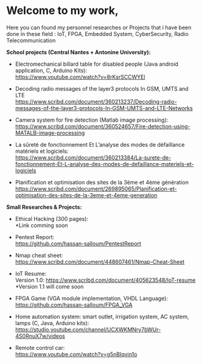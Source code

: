 
# Welcome to my work, 

Here you can found my personnel researches or Projects that i have been done in these field : IoT, FPGA, Embedded System, CyberSecurity, Radio Telecommunication

**School projects (Central Nantes + Antonine University):**

- Electromechanical billard table for disabled people  (Java android application, C, Arduino Kits):  
  https://www.youtube.com/watch?v=8rKsrSCCWYEl

- Decoding radio messages of the layer3 protocols In GSM, UMTS and LTE  
  https://www.scribd.com/document/360213237/Decoding-radio-messages-of-the-layer3-protocols-In-GSM-UMTS-and-LTE-Networks
  
- Camera system for fire detection  (Matlab image processing):  
  https://www.scribd.com/document/360524657/Fire-detection-using-MATALB-image-processing  

- La sûreté de fonctionnement Et L’analyse des modes de défaillance matériels et logiciels:  
  https://www.scribd.com/document/360213384/La-surete-de-fonctionnement-Et-L-analyse-des-modes-de-defaillance-materiels-et-logiciels

- Planification et optimisation des sites de la 3ème et 4ème génération  
  https://www.scribd.com/document/269895065/Planification-et-optimisation-des-sites-de-la-3eme-et-4eme-generation


**Small Researches & Projects:**

- Ethical Hacking (300 pages):  
  *Link comming soon
  
- Pentest Report:  
  https://github.com/hassan-salloum/PentestReport
  
- Nmap cheat sheet:  
  https://www.scribd.com/document/448607461/Nmap-Cheat-Sheet

- IoT Resume:  
  Version 1.0: https://www.scribd.com/document/405623548/IoT-resume  
 *Version 1.1 will come soon

- FPGA Game (VGA module implementation, VHDL Language):  
  https://github.com/hassan-salloum/FPGA_VGA

- Home automation system: smart outlet, irrigation system, AC system, lamps  (C, Java, Arduino kits):  
  https://studio.youtube.com/channel/UCXWKMNry7bWUr-4S0RnuX7w/videos
  
- Remote control car:  
  https://www.youtube.com/watch?v=g5nBIqvin1o

